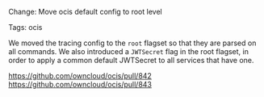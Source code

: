 Change: Move ocis default config to root level

Tags: ocis

We moved the tracing config to the `root` flagset so that they are parsed on all commands. We also introduced a `JWTSecret` flag in the root flagset, in order to apply a common default JWTSecret to all services that have one.

https://github.com/owncloud/ocis/pull/842
https://github.com/owncloud/ocis/pull/843
